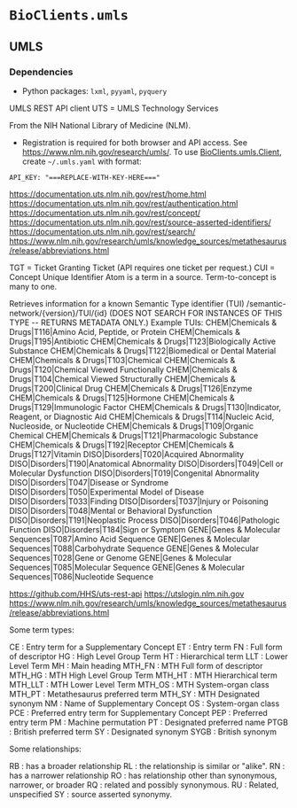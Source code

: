 # `BioClients.umls`

##  UMLS

### Dependencies

* Python packages: `lxml`, `pyyaml`, `pyquery` 

UMLS REST API client
UTS = UMLS Technology Services

From the NIH National Library of Medicine (NLM).

* Registration is required for both browser and API access.  See
<https://www.nlm.nih.gov/research/umls/>. To use
[BioClients.umls.Client](BioClients/umls/Client.py), create `~/.umls.yaml` with
format:

```
API_KEY: "===REPLACE-WITH-KEY-HERE==="
```

 <https://documentation.uts.nlm.nih.gov/rest/home.html>
 <https://documentation.uts.nlm.nih.gov/rest/authentication.html>
 <https://documentation.uts.nlm.nih.gov/rest/concept/>
 <https://documentation.uts.nlm.nih.gov/rest/source-asserted-identifiers/>
 <https://documentation.uts.nlm.nih.gov/rest/search/>
 <https://www.nlm.nih.gov/research/umls/knowledge_sources/metathesaurus/release/abbreviations.html>

 TGT = Ticket Granting Ticket
 (API requires one ticket per request.)
 CUI = Concept Unique Identifier
 Atom is a term in a source.
 Term-to-concept is many to one.

 Retrieves information for a known Semantic Type identifier (TUI)
 /semantic-network/{version}/TUI/{id}
 (DOES NOT SEARCH FOR INSTANCES OF THIS TYPE -- RETURNS METADATA ONLY.)
 Example TUIs:
 CHEM|Chemicals & Drugs|T116|Amino Acid, Peptide, or Protein
 CHEM|Chemicals & Drugs|T195|Antibiotic
 CHEM|Chemicals & Drugs|T123|Biologically Active Substance
 CHEM|Chemicals & Drugs|T122|Biomedical or Dental Material
 CHEM|Chemicals & Drugs|T103|Chemical
 CHEM|Chemicals & Drugs|T120|Chemical Viewed Functionally
 CHEM|Chemicals & Drugs|T104|Chemical Viewed Structurally
 CHEM|Chemicals & Drugs|T200|Clinical Drug
 CHEM|Chemicals & Drugs|T126|Enzyme
 CHEM|Chemicals & Drugs|T125|Hormone
 CHEM|Chemicals & Drugs|T129|Immunologic Factor
 CHEM|Chemicals & Drugs|T130|Indicator, Reagent, or Diagnostic Aid
 CHEM|Chemicals & Drugs|T114|Nucleic Acid, Nucleoside, or Nucleotide
 CHEM|Chemicals & Drugs|T109|Organic Chemical
 CHEM|Chemicals & Drugs|T121|Pharmacologic Substance
 CHEM|Chemicals & Drugs|T192|Receptor
 CHEM|Chemicals & Drugs|T127|Vitamin
 DISO|Disorders|T020|Acquired Abnormality
 DISO|Disorders|T190|Anatomical Abnormality
 DISO|Disorders|T049|Cell or Molecular Dysfunction
 DISO|Disorders|T019|Congenital Abnormality
 DISO|Disorders|T047|Disease or Syndrome
 DISO|Disorders|T050|Experimental Model of Disease
 DISO|Disorders|T033|Finding
 DISO|Disorders|T037|Injury or Poisoning
 DISO|Disorders|T048|Mental or Behavioral Dysfunction
 DISO|Disorders|T191|Neoplastic Process
 DISO|Disorders|T046|Pathologic Function
 DISO|Disorders|T184|Sign or Symptom
 GENE|Genes & Molecular Sequences|T087|Amino Acid Sequence
 GENE|Genes & Molecular Sequences|T088|Carbohydrate Sequence
 GENE|Genes & Molecular Sequences|T028|Gene or Genome
 GENE|Genes & Molecular Sequences|T085|Molecular Sequence
 GENE|Genes & Molecular Sequences|T086|Nucleotide Sequence

 <https://github.com/HHS/uts-rest-api>
 <https://utslogin.nlm.nih.gov>
 <https://www.nlm.nih.gov/research/umls/knowledge_sources/metathesaurus/release/abbreviations.html>
 
 Some term types:
 
  CE : Entry term for a Supplementary Concept
  ET : Entry term
  FN : Full form of descriptor
  HG : High Level Group Term
  HT : Hierarchical term
  LLT : Lower Level Term
  MH : Main heading
  MTH\_FN : MTH Full form of descriptor
  MTH\_HG : MTH High Level Group Term
  MTH\_HT : MTH Hierarchical term
  MTH\_LLT : MTH Lower Level Term
  MTH\_OS : MTH System-organ class
  MTH\_PT : Metathesaurus preferred term
  MTH\_SY : MTH Designated synonym
  NM : Name of Supplementary Concept
  OS : System-organ class
  PCE : Preferred entry term for Supplementary Concept
  PEP : Preferred entry term
  PM : Machine permutation
  PT : Designated preferred name
  PTGB : British preferred term
  SY : Designated synonym
  SYGB : British synonym
  
 Some relationships:

  RB : has a broader relationship
  RL : the relationship is similar or "alike". 
  RN : has a narrower relationship
  RO : has relationship other than synonymous, narrower, or broader
  RQ : related and possibly synonymous.
  RU : Related, unspecified
  SY : source asserted synonymy.
